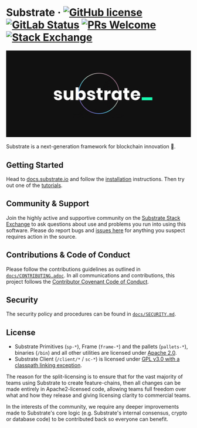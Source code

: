 # Substrate &middot; [![GitHub license](https://img.shields.io/badge/license-GPL3%2FApache2-blue)](#LICENSE) [![GitLab Status](https://gitlab.parity.io/parity/substrate/badges/master/pipeline.svg)](https://gitlab.parity.io/parity/substrate/pipelines) [![PRs Welcome](https://img.shields.io/badge/PRs-welcome-brightgreen.svg)](docs/CONTRIBUTING.adoc) [![Stack Exchange](https://img.shields.io/badge/Substrate-Community%20&%20Support-24CC85?logo=stackexchange)](https://substrate.stackexchange.com/)
<p align="center">
  <img src="/substrate/docs/media/sub.gif">
</p>

Substrate is a next-generation framework for blockchain innovation 🚀.

## Getting Started

Head to [docs.substrate.io](https://docs.substrate.io) and follow the [installation](https://docs.substrate.io/install/) instructions.
Then try out one of the [tutorials](https://docs.substrate.io/tutorials/).

## Community & Support

Join the highly active and supportive community on the [Substrate Stack Exchange](https://substrate.stackexchange.com/) to ask questions about use and problems you run into using this software.
Please do report bugs and [issues here](https://github.com/paritytech/substrate/issues) for anything you suspect requires action in the source. 

## Contributions & Code of Conduct

Please follow the contributions guidelines as outlined in [`docs/CONTRIBUTING.adoc`](docs/CONTRIBUTING.adoc).
In all communications and contributions, this project follows the [Contributor Covenant Code of Conduct](docs/CODE_OF_CONDUCT.md).

## Security

The security policy and procedures can be found in [`docs/SECURITY.md`](docs/SECURITY.md).

## License

- Substrate Primitives (`sp-*`), Frame (`frame-*`) and the pallets (`pallets-*`), binaries (`/bin`) and all other utilities are licensed under [Apache 2.0](LICENSE-APACHE2).
- Substrate Client (`/client/*` / `sc-*`) is licensed under [GPL v3.0 with a classpath linking exception](LICENSE-GPL3).

The reason for the split-licensing is to ensure that for the vast majority of teams using Substrate to create feature-chains, then all changes can be made entirely in Apache2-licensed code, allowing teams full freedom over what and how they release and giving licensing clarity to commercial teams.

In the interests of the community, we require any deeper improvements made to Substrate's core logic (e.g. Substrate's internal consensus, crypto or database code) to be contributed back so everyone can benefit.

